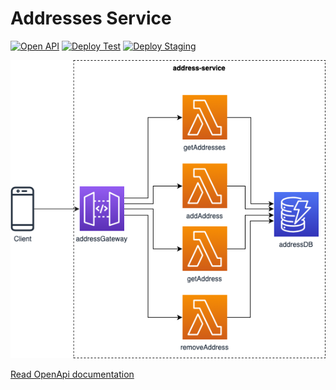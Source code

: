 # Addresses Service

[![Open API](https://github.com/NotOnlyStudents/addresses-service/actions/workflows/open-api.yml/badge.svg?branch=develop)](https://github.com/NotOnlyStudents/addresses-service/actions/workflows/open-api.yml)
[![Deploy Test](https://github.com/NotOnlyStudents/addresses-service/actions/workflows/deploy-testing.yml/badge.svg?branch=develop)](https://github.com/NotOnlyStudents/addresses-service/actions/workflows/deploy-testing.yml)
[![Deploy Staging](https://github.com/NotOnlyStudents/addresses-service/actions/workflows/deploy-staging.yml/badge.svg?branch=main)](https://github.com/NotOnlyStudents/addresses-service/actions/workflows/deploy-testing.yml)

![Addresses service architecture](./docs/images/architecture.png)

[Read OpenApi documentation](./docs/openApi.md)
